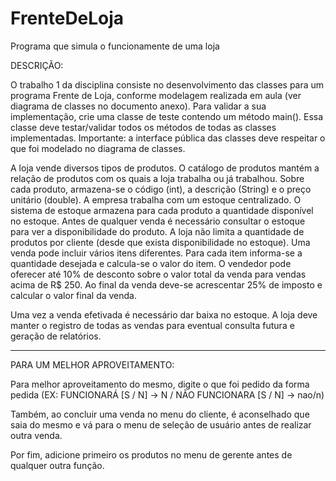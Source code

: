 # FrenteDeLoja
Programa que simula o funcionamente de uma loja

DESCRIÇÃO:

O trabalho 1 da disciplina consiste no desenvolvimento das classes
para um programa Frente de Loja, conforme modelagem realizada em
aula (ver diagrama de classes no documento anexo). Para validar a
sua implementação, crie uma classe de teste contendo um método
main(). Essa classe deve testar/validar todos os métodos de todas as
classes implementadas. Importante: a interface pública das classes
deve respeitar o que foi modelado no diagrama de classes.

A loja vende diversos tipos de produtos. O catálogo de produtos
mantém a relação de produtos com os quais a loja trabalha ou já
trabalhou. Sobre cada produto, armazena-se o código (int), a
descrição (String) e o preço unitário (double). A empresa trabalha
com um estoque centralizado. O sistema de estoque armazena para
cada produto a quantidade disponível no estoque. Antes de qualquer
venda é necessário consultar o estoque para ver a disponibilidade do
produto. A loja não limita a quantidade de produtos por cliente (desde
que exista disponibilidade no estoque). Uma venda pode incluir vários
itens diferentes. Para cada item informa-se a quantidade desejada e
calcula-se o valor do item. O vendedor pode oferecer até 10% de
desconto sobre o valor total da venda para vendas acima de R$ 250.
Ao final da venda deve-se acrescentar 25% de imposto e calcular o
valor final da venda.

Uma vez a venda efetivada é necessário dar baixa no estoque. A loja
deve manter o registro de todas as vendas para eventual consulta
futura e geração de relatórios.

-----------------------------------------------------------------------------

PARA UM MELHOR APROVEITAMENTO:

Para melhor aproveitamento do mesmo, digite o que foi pedido da forma pedida
(EX: FUNCIONARÁ [S / N] -> N / NÃO FUNCIONARA [S / N] -> nao/n)

Também, ao concluir uma venda no menu do cliente, é aconselhado que saia do 
mesmo e vá para o menu de seleção de usuário antes de realizar outra venda.

Por fim, adicione primeiro os produtos no menu de gerente antes de qualquer 
outra função.
